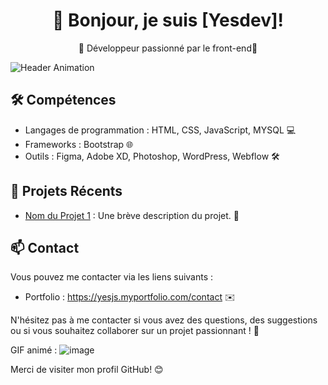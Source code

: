 <h1 align="center">👋 Bonjour, je suis [Yesdev]!</h1>
<p align="center">🚀 Développeur passionné par le front-end🌟</p>

![Header Animation](lien_vers_votre_animation.gif)

## 🛠️ Compétences

- Langages de programmation : HTML, CSS, JavaScript, MYSQL 💻
- Frameworks : Bootstrap 🌐
- Outils : Figma, Adobe XD, Photoshop, WordPress, Webflow 🛠️


## 🌟 Projets Récents

- [Nom du Projet 1](lien_vers_le_projet_1) : Une brève description du projet. 📂




## 📫 Contact

Vous pouvez me contacter via les liens suivants :

- Portfolio : https://yesjs.myportfolio.com/contact ✉️





N'hésitez pas à me contacter si vous avez des questions, des suggestions ou si vous souhaitez collaborer sur un projet passionnant ! 🤝








GIF animé :
![image](https://github.com/Yesdevjr/yesdevjr/assets/132989724/36192fa4-9671-4c39-8d90-de0db8f58328)



Merci de visiter mon profil GitHub! 😊




